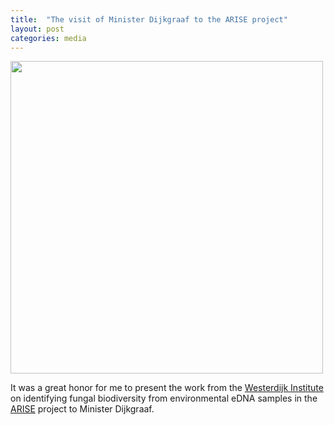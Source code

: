 ```yaml
---
title:  "The visit of Minister Dijkgraaf to the ARISE project"
layout: post
categories: media
---
```


<img src="https://vuthuyduong.github.io/photos/MinisterVisit_DV.jpg" height="500"/>

It was a great honor for me to present the work from the [Westerdijk Institute](https://wi.knaw.nl/) on identifying fungal biodiversity from environmental eDNA samples in the [ARISE](https://www.arise-biodiversity.nl/) project to Minister Dijkgraaf.

